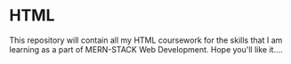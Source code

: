 # HTML
This repository will contain all my HTML coursework for the skills that I am learning as a part of MERN-STACK Web Development.
Hope you'll like it....

